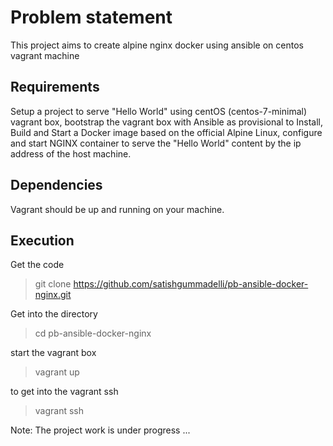 Problem statement
=========

This project aims to create alpine nginx docker using ansible on centos vagrant machine

Requirements
------------

Setup a project to serve "Hello World" using centOS (centos-7-minimal) vagrant box, bootstrap the vagrant box with Ansible as provisional to Install, Build and Start a Docker image based on the official Alpine Linux, configure and start NGINX container to serve the "Hello World" content by the ip address of the host machine.


Dependencies
------------

Vagrant should be up and running on your machine.



Execution
------------
Get  the code
>git clone https://github.com/satishgummadelli/pb-ansible-docker-nginx.git

Get into the directory
>cd pb-ansible-docker-nginx

start the vagrant box
>vagrant up

to get into the vagrant ssh
>vagrant ssh





Note: The project work is under progress ... 